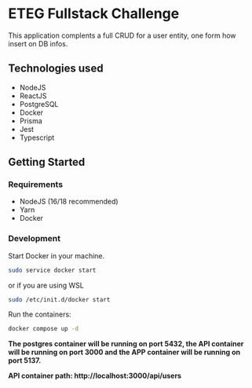 # ETEG Fullstack Challenge 

This application complents a full CRUD for a user entity, one form how insert on DB infos.

## Technologies used
- NodeJS
- ReactJS
- PostgreSQL
- Docker
- Prisma
- Jest
- Typescript
## Getting Started

### Requirements

- NodeJS (16/18 recommended)
- Yarn
- Docker

### Development

Start Docker in your machine.

```bash
sudo service docker start
```

or if you are using WSL

```bash
sudo /etc/init.d/docker start
```
Run the containers:
```bash
docker compose up -d
```

<b>The postgres container will be running on port 5432, the API container will be running on port 3000 and the APP container will be running on port 5137.

API container path: http://localhost:3000/api/users
